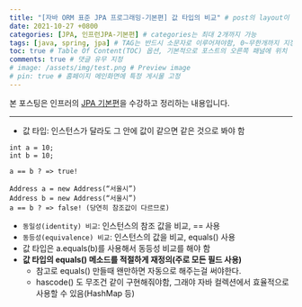 ```yaml
---
title: "[자바 ORM 표준 JPA 프로그래밍-기본편] 값 타입의 비교" # post의 layout이 기본적으로 post로 설정되어있어서 Front Matter에 따로 layout변수를 만들어 주지 않아도 됨
date: 2021-10-27 +0800
categories: [JPA, 인프런JPA-기본편] # categories는 최대 2개까지 가능
tags: [java, spring, jpa] # TAG는 반드시 소문자로 이루어져야함, 0~무한개까지 지정 가능
toc: true # Table Of Content(TOC) 옵션, 기본적으로 포스트의 오른쪽 패널에 위치
comments: true # 댓글 유무 지정
# image: /assets/img/test.png # Preview image
# pin: true # 홈페이지 메인화면에 특정 게시물 고정
---
```


본 포스팅은 인프러의 [JPA 기본편](https://www.inflearn.com/course/ORM-JPA-Basic#)을 수강하고 정리하는 내용입니다.

<hr>

- 값 타입: 인스턴스가 달라도 그 안에 값이 같으면 같은 것으로 봐야 함

~~~
int a = 10;
int b = 10;

a == b ? => true!

Address a = new Address(“서울시”)
Address b = new Address(“서울시”)
a == b ? => false! (당연히 참조값이 다르므로)
~~~

- `동일성(identity) 비교`: 인스턴스의 참조 값을 비교, == 사용
- `동등성(equivalence) 비교`: 인스턴스의 값을 비교, equals() 사용
- 값 타입은 a.equals(b)를 사용해서 동등성 비교를 해야 함
- <b>값 타입의 equals() 메소드를 적절하게 재정의(주로 모든 필드 사용)</b>
  - 참고로 equals() 만들때 왠만하면 자동으로 해주는걸 써야한다.
  - hascode() 도 무조건 같이 구현해줘야함, 그래야 자바 컬렉션에서 효율적으로 사용할 수 있음(HashMap 등)









